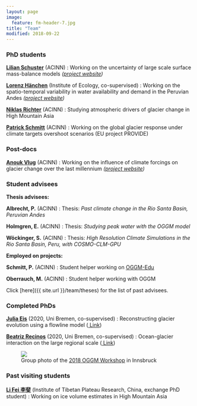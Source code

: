```yaml
---
layout: page
image:
  feature: fm-header-7.jpg
title: "Team"
modified: 2018-09-22
---
```


### PhD students

<b><u> <a href="https://www.uibk.ac.at/acinn/people/lilian-schuster.html.en">Lilian Schuster</a></u></b> (ACINN)
: Working on the uncertainty of large scale surface mass-balance models *([project website](https://www.uibk.ac.at/acinn/research/ice-and-climate/projects/uncertainties-glacier-smb.html.en))*

<b><u> <a href="http://www.biomet.co.at/people/lorenz-hanchen/">Lorenz Hänchen</a></u></b> (Institute of Ecology, co-supervised)
: Working on the spatio-temporal variability in water availability and demand in the Peruvian Andes *([project website](https://agroclim-huaraz.info))*

<b><u> <a href="https://www.uibk.ac.at/acinn/people/niklas-richter.html.en">Niklas Richter</a></u></b> (ACINN)
: Studying atmospheric drivers of glacier change in High Mountain Asia

<b><u> <a href="https://www.uibk.ac.at/acinn/people/patrick-schmitt.html.en">Patrick Schmitt</a></u></b> (ACINN)
: Working on the global glacier response under climate targets overshoot scenarios (EU project PROVIDE)

### Post-docs

<b><u> <a href="https://www.uibk.ac.at/acinn/people/anouk-vlug.html.en">Anouk Vlug</a></u></b> (ACINN)
: Working on the influence of climate forcings on glacier change over the last millennium  *([project website](https://www.uibk.ac.at/acinn/research/ice-and-climate/projects/scaling_regional_sea_level_changes.html.en))*

### Student advisees

**Thesis advisees:**

**Albrecht, P.** (ACINN)
: Thesis: *Past climate change in the Rio Santa Basin, Peruvian Andes*

**Holmgren, E.** (ACINN)
: Thesis: *Studying peak water with the OGGM model*

**Wöckinger, S.** (ACINN)
: Thesis: *High Resolution Climate Simulations in the Rio Santa Basin, Peru, with COSMO-CLM-GPU*

**Employed on projects:**

**Schmitt, P.** (ACINN)
: Student helper working on [<u>OGGM-Edu</u>](http://edu.oggm.org)

**Oberrauch, M.** (ACINN)
: Student helper working with OGGM

Click [here]({{ site.url }}/team/theses) for the list of past advisees.

### Completed PhDs

<b><u> <a href="https://www.google.com/url?sa=t&rct=j&q=&esrc=s&source=web&cd=11&ved=2ahUKEwjd5vat3M7dAhUCtIsKHYIIC40QFjAKegQIBBAB&url=https%3A%2F%2Fwww.geographie.uni-bremen.de%2Findex.php%3Foption%3Dcom_jresearch%26view%3Dmember%26task%3Dshow%26id%3D81&usg=AOvVaw1Y9ciN7wx4RrZ89nv0XAOM">Julia Eis</a></u></b> (2020, Uni Bremen, co-supervised)
: Reconstructing glacier evolution using a flowline model ([<i class="fa fa-file-pdf-o" aria-hidden="true"></i> Link](https://media.suub.uni-bremen.de/handle/elib/4635))

<b><u> <a href="https://www.researchgate.net/profile/Beatriz_Recinos">Beatriz Recinos</a></u></b> (2020, Uni Bremen, co-supervised)
: Ocean-glacier interaction on the large regional scale ([<i class="fa fa-file-pdf-o" aria-hidden="true"></i> Link](https://media.suub.uni-bremen.de/handle/elib/4637))

<figure>
    <a href="https://oggm.org/img/blog/3rd_workshop/group_s.jpeg"><img src="https://oggm.org/img/blog/3rd_workshop/group_s.jpeg"></a>
    <figcaption>Group photo of the <u><a href="https://oggm.org/2018/06/29/3nd-oggm-worshop-summary/">2018 OGGM Workshop</a></u> in Innsbruck</figcaption>
</figure>

### Past visiting students

<b><u> <a href="https://www.uibk.ac.at/acinn/people/li-fei.html.en">Li Fei 李斐</a></u></b> (Institute of Tibetan Plateau Research, China, exchange PhD student)
: Working on ice volume estimates in High Mountain Asia
